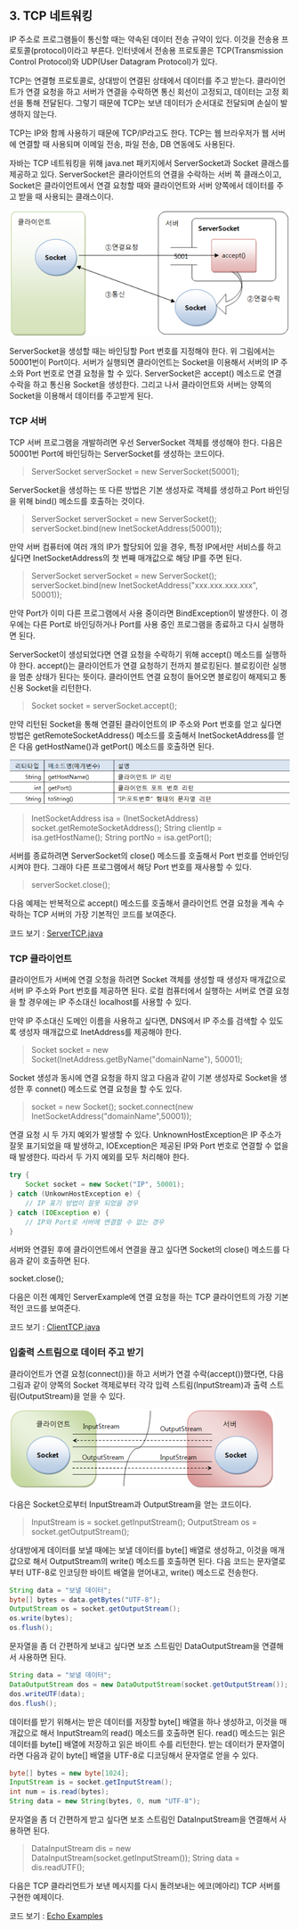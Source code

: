 ## 3. TCP 네트워킹

IP 주소로 프로그램들이 통신할 때는 약속된 데이터 전송 규약이 있다. 이것을 전송용 프로토콜(protocol)이라고 부른다.
인터넷에서 전송용 프로토콜은 TCP(Transmission Control Protocol)와 UDP(User Datagram Protocol)가 있다.

TCP는 연결형 프로토콜로, 상대방이 연결된 상태에서 데이터를 주고 받는다.
클라이언트가 연결 요청을 하고 서버가 연결을 수락하면 통신 회선이 고정되고, 데이터는 고정 회선을 통해 전달된다.
그렇기 때문에 TCP는 보낸 데이터가 순서대로 전달되며 손실이 발생하지 않는다.

TCP는 IP와 함께 사용하기 때문에 TCP/IP라고도 한다. TCP는 웹 브라우저가 웹 서버에 연결할 때 사용되며 이메일 전송, 파일 전송, DB 연동에도 사용된다.

자바는 TCP 네트워킹을 위해 java.net 패키지에서 ServerSocket과 Socket 클래스를 제공하고 있다.
ServerSocket은 클라이언트의 연결을 수락하는 서버 쪽 클래스이고, Socket은 클라이언트에서 연결 요청할 때와 클라이언트와 서버 양쪽에서 데이터를 주고 받을 때 사용되는 클래스이다.

![](../images/img4.png)

ServerSocket을 생성할 때는 바인딩할 Port 번호를 지정해야 한다. 위 그림에서는 50001번이 Port이다.
서버가 실행되면 클라이언트는 Socket을 이용해서 서버의 IP 주소와 Port 번호로 연결 요청을 할 수 있다. ServerSocket은 accept() 메소드로 연결 수락을 하고 통신용 Socket을 생성한다. 그리고 나서 클라이언트와 서버는 양쪽의 Socket을 이용해서 데이터를 주고받게 된다.



### TCP 서버

TCP 서버 프로그램을 개발하려면 우선 ServerSocket 객체를 생성해야 한다. 다음은 50001번 Port에 바인딩하는 ServerSocket를 생성하는 코드이다.

> ServerSocket serverSocket = new ServerSocket(50001);

ServerSocket을 생성하는 또 다른 방법은 기본 생성자로 객체를 생성하고 Port 바인딩을 위해 bind() 메소드를 호출하는 것이다.

> ServerSocket serverSocket = new ServerSocket();
> serverSocket.bind(new InetSocketAddress(50001));

만약 서버 컴퓨터에 여러 개의 IP가 할당되어 있을 경우, 특정 IP에서만 서비스를 하고 싶다면 InetSocketAddress의 첫 번째 매개값으로 해당 IP를 주면 된다.

> ServerSocket serverSocket = new ServerSocket();
> serverSocket.bind(new InetSocketAddress("xxx.xxx.xxx.xxx", 50001));

만약 Port가 이미 다른 프로그램에서 사용 중이라면 BindException이 발생한다. 이 경우에는 다른 Port로 바인딩하거나 Port를 사용 중인 프로그램을 종료하고 다시 실행하면 된다.

ServerSocket이 생성되었다면 연결 요청을 수락하기 위해 accept() 메소드를 실행하야 한다.
accept()는 클라이언트가 연결 요청하기 전까지 블로킹된다. 블로킹이란 실행을 멈춘 상태가 된다는 뜻이다. 클라이언트 연결 요청이 들어오면 블로킹이 해제되고 통신용 Socket을 리턴한다.

> Socket socket = serverSocket.accept();

만약 리턴된 Socket을 통해 연결된 클라이언트의 IP 주소와 Port 번호를 얻고 싶다면 방법은 getRemoteSocketAddress() 메소드를 호출해서 InetSocketAddress를 얻은 다음 getHostName()과 getPort() 메소드를 호출하면 된다.

![](../images/img5.png)

> InetSocketAddress isa = (InetSocketAddress) socket.getRemoteSocketAddress();
> String clientIp = isa.getHostName();
> String portNo = isa.getPort();

서버를 종료하려면 ServerSocket의 close() 메소드를 호출해서 Port 번호를 언바인딩시켜야 한다.
그래야 다른 프로그램에서 해당 Port 번호를 재사용할 수 있다.

> serverSocket.close();

다음 예제는 반복적으로 accept() 메소드를 호출해서 클라이언트 연결 요청을 계속 수락하는 TCP 서버의 가장 기본적인 코드를 보여준다.

코드 보기 : [ServerTCP.java](https://github.com/atimaby28/Network-with-Java/blob/main/1_java/Network/src/tcp/ServerTCP.java)



### TCP 클라이언트

클라이언트가 서버에 연결 오청을 하려면 Socket 객체를 생성할 때 생성자 매개값으로 서버 IP 주소와 Port 번호를 제공하면 된다. 로컬 컴퓨터에서 실행하는 서버로 연결 요청을 할 경우에는 IP 주소대신 localhost를 사용할 수 있다.

만약 IP 주소대신 도메인 이름을 사용하고 싶다면, DNS에서 IP 주소를 검색할 수 있도록 생성자 매개값으로 InetAddress를 제공해야 한다.

> Socket socket = new Socket(InetAddress.getByName("domainName"), 50001);

Socket 생성과 동시에 연결 요청을 하지 않고 다음과 같이 기본 생성자로 Socket을 생성한 후 connet() 메소드로 연결 요청을 할 수도 있다.

> socket = new Socket();
> socket.connect(new InetSocketAddress("domainName",50001));

연결 요청 시 두 가지 예외가 발생할 수 있다. UnknownHostException은 IP 주소가 잘못 표기되었을 때 발생하고, IOException은 제공된 IP와 Port 번호로 연결할 수 없을 때 발생한다. 따라서 두 가지 예외를 모두 처리해야 한다.

``` Java
try {
    Socket socket = new Socket("IP", 50001);
} catch (UnkownHostException e) {
    // IP 표기 방법이 잘못 되었을 경우
} catch (IOException e) {
    // IP와 Port로 서버에 연결할 수 없는 경우
}
```

서버와 연결된 후에 클라이언트에서 연결을 끊고 싶다면 Socket의 close() 메소드를 다음과 같이 호출하면 된다.

socket.close();

다음은 이전 예제인 ServerExample에 연결 요청을 하는 TCP 클라이언트의 가장 기본적인 코드를 보여준다.


코드 보기 : [ClientTCP.java](https://github.com/atimaby28/Network-with-Java/blob/main/1_java/Network/src/tcp/ClientTCP.java)



### 입출력 스트림으로 데이터 주고 받기

클라이언트가 연결 요청(connect())을 하고 서버가 연결 수락(accept())했다면, 다음 그림과 같이 양쪽의 Socket 객제로부터 각각 입력 스트림(InputStream)과 출력 스트림(OutputStream)을 얻을 수 있다.

![](../images/img6.png)

다음은 Socket으로부터 InputStream과 OutputStream을 얻는 코드이다.

> InputStream is = socket.getInputStream();
> OutputStream os = socket.getOutputStream();

상대방에게 데이터를 보낼 때에는 보낼 데이터를 byte[] 배열로 생성하고, 이것을 매개값으로 해서 OutputStream의 write() 메소드를 호출하면 된다.
다음 코드는 문자열로부터 UTF-8로 인코딩한 바이트 배열을 얻어내고, write() 메소드로 전송한다.


``` Java
String data = "보낼 데이터";
byte[] bytes = data.getBytes("UTF-8");
OutputStream os = socket.getOutputStream();
os.write(bytes);
os.flush();
```

문자열을 좀 더 간편하게 보내고 싶다면 보조 스트림인 DataOutputStream을 연결해서 사용하면 된다.

``` Java
String data = "보낼 데이터";
DataOutputStream dos = new DataOutputStream(socket.getOutputStream());
dos.writeUTF(data);
dos.flush();
```

데이터를 받기 위해서는 받은 데이터를 저장할 byte[] 배열을 하나 생성하고, 이것을 매개값으로 해서 InputStream의 read() 메소드를 호출하면 된다.
read() 메소드는 읽은 데이터를 byte[] 배열에 저장하고 읽은 바이트 수를 리턴한다. 받는 데이터가 문자열이라면 다음과 같이 byte[] 배열을 UTF-8로 디코딩해서 문자열로 얻을 수 있다.

``` Java
byte[] bytes = new byte[1024];
InputStream is = socket.getInputStream();
int num = is.read(bytes);
String data = new String(bytes, 0, num "UTF-8");
```

문자열을 좀 더 간편하게 받고 싶다면 보조 스트림인 DataInputStream을 연결해서 사용하면 된다.

> DataInputStream dis = new DataInputStream(socket.getInputStream());
> String data = dis.readUTF();

다음은 TCP 클라리언트가 보낸 메시지를 다시 돌려보내는 에코(메아리) TCP 서버를 구현한 예제이다.

코드 보기 : [Echo Examples](https://github.com/atimaby28/Network-with-Java/tree/main/1_java/Network/src/echo)


